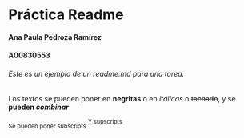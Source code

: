# Práctica Readme

#### Ana Paula Pedroza Ramírez

#### A00830553

###### Este es un ejemplo de un readme.md para una tarea.


Los textos se pueden poner en **negritas** o en *itálicas* o ~~tachado~~, y se **pueden *combinar***

<sub>Se pueden poner subscripts</sub>
<sup>Y supscripts</sup>
